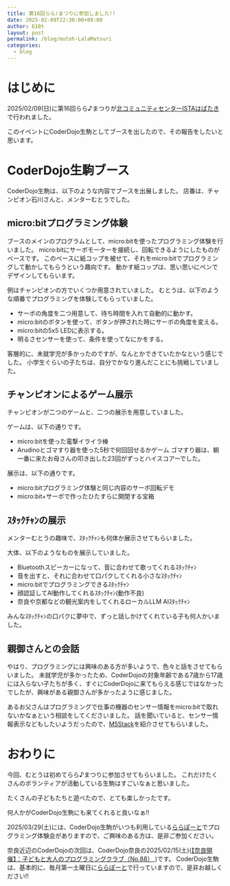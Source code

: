```yaml
---
title: 第16回らら♪まつりに参加しました!!
date: 2025-02-09T22:30:00+09:00
author: 610t
layout: post
permalink: /blog/mutoh-LalaMatsuri
categories:
  - blog
---
```

# はじめに
2025/02/09(日)に第16回らら♪まつりが[北コミュニティセンターISTAはばたき](https://www.city.ikoma.lg.jp/0000002057.html)で行われました。

このイベントにCoderDojo生駒としてブースを出したので、その報告をしたいと思います。

# CoderDojo生駒ブース
CoderDojo生駒は、以下のような内容でブースを出展しました。
店番は、チャンピオン石川さんと、メンターむとうでした。

## micro:bitプログラミング体験
ブースのメインのプログラムとして、micro:bitを使ったプログラミング体験を行いました。
micro:bitにサーボモーターを接続し、回転できるようにしたものがベースです。
このベースに紙コップを被せて、それをmicro:bitでプログラミングして動かしてもらうという趣向です。
動かす紙コップは、思い思いにペンでデザインしてもらいます。

例はチャンピオンの方でいくつか用意されていました。
むとうは、以下のような順番でプログラミングを体験してもらっていました。
- サーボの角度を二つ用意して、待ち時間を入れて自動的に動かす。
- micro:bitのボタンを使って、ボタンが押された時にサーボの角度を変える。
- micro:bitの5x5 LEDに表示する。
- 明るさセンサーを使って、条件を使ってなにかをする。

客層的に、未就学児が多かったのですが、なんとかできていたかなという感じでした。
小学生ぐらいの子たちは、自分でかなり進んだことにも挑戦していました。

## チャンピオンによるゲーム展示
チャンピオンが二つのゲームと、二つの展示を用意していました。

ゲームは、以下の通りです。
- micro:bitを使った電撃イライラ棒
- Arudinoとゴマすり器を使った5秒で何回回せるかゲーム
ゴマすり器は、朝一番に来たお母さんの叩き出した23回がずっとハイスコアーでした。

展示は、以下の通りです。
- micro:bitプログラミング体験と同じ内容のサーボ回転デモ
- micro:bit+サーボで作ったひたすらに開閉する宝箱

## ｽﾀｯｸﾁｬﾝの展示
メンターむとうの趣味で、ｽﾀｯｸﾁｬﾝも何体か展示させてもらいました。

大体、以下のようなものを展示していました。
- Bluetoothスピーカーになって、音に合わせて歌ってくれるｽﾀｯｸﾁｬﾝ
- 音を出すと、それに合わせて口パクしてくれる小さなｽﾀｯｸﾁｬﾝ
- micro:bitでプログラミングできるｽﾀｯｸﾁｬﾝ
- 顔認証してAI動作してくれるｽﾀｯｸﾁｬﾝ(動作不良)
- 奈良や京都などの観光案内をしてくれるローカルLLM AIｽﾀｯｸﾁｬﾝ

みんなｽﾀｯｸﾁｬﾝの口パクに夢中で、ずっと話しかけてくれている子も何人かいました。

## 親御さんとの会話
やはり、プログラミングには興味のある方が多いようで、色々と話をさせてもらいました。
未就学児が多かったため、CoderDojoの対象年齢である7歳から17歳には入らない子たちが多く、すぐにCoderDojoに来てもらえる感じではなかったでしたが、興味がある親御さんが多かったように感じました。

あるお父さんはプログラミングで仕事の機器のセンサー情報をmicro:bitで取れないかなぁという相談をしてくださいました。
話を聞いていると、センサー情報表示などもしたいようだったので、[M5Stack](https://m5stack.com/)を紹介させてもらいました。

# おわりに
今回、むとうは初めてらら♪まつりに参加させてもらいました。
これだけたくさんのボランティアが活動している生駒はすごいなぁと思いました。

たくさんの子どもたちと遊べたので、とても楽しかったです。

何人かがCoderDojo生駒にも来てくれると良いなぁ!!

2025/03/29(土)には、CoderDojo生駒がいつも利用している[ららぽーと](https://www.city.ikoma.lg.jp/0000004108.html)でプログラミング体験会がありますので、ご興味のある方は、是非ご参加ください。

奈良近辺のCoderDojoの次回は、CoderDojo奈良の2025/02/15(土)([【奈良開催】：子どもと大人のプログラミングクラブ（No.88）
](https://coderdojo-nara-ikoma.connpass.com/event/345513/))です。
CoderDojo生駒は、基本的に、毎月第一土曜日に[ららぽーと](https://www.city.ikoma.lg.jp/0000004108.html)で行っていますので、是非お越しください!!
